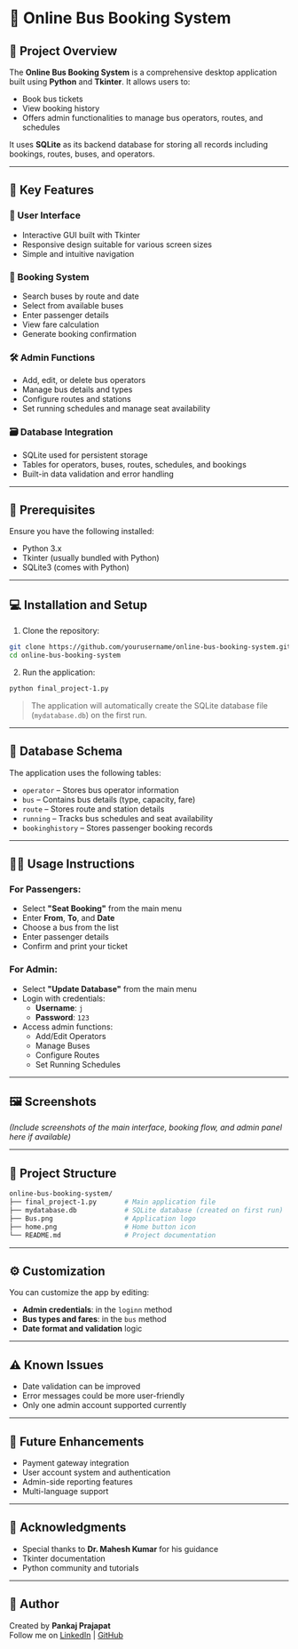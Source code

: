 # 🚌 Online Bus Booking System

## 🧾 Project Overview

The **Online Bus Booking System** is a comprehensive desktop application built using **Python** and **Tkinter**. It allows users to:
- Book bus tickets
- View booking history
- Offers admin functionalities to manage bus operators, routes, and schedules

It uses **SQLite** as its backend database for storing all records including bookings, routes, buses, and operators.

---

## 🚀 Key Features

### 👤 User Interface
- Interactive GUI built with Tkinter
- Responsive design suitable for various screen sizes
- Simple and intuitive navigation

### 🧳 Booking System
- Search buses by route and date
- Select from available buses
- Enter passenger details
- View fare calculation
- Generate booking confirmation

### 🛠️ Admin Functions
- Add, edit, or delete bus operators
- Manage bus details and types
- Configure routes and stations
- Set running schedules and manage seat availability

### 🗃️ Database Integration
- SQLite used for persistent storage
- Tables for operators, buses, routes, schedules, and bookings
- Built-in data validation and error handling

---

## 🧰 Prerequisites

Ensure you have the following installed:

- Python 3.x
- Tkinter (usually bundled with Python)
- SQLite3 (comes with Python)

---

## 💻 Installation and Setup

1. Clone the repository:
```bash
git clone https://github.com/yourusername/online-bus-booking-system.git
cd online-bus-booking-system
```

2. Run the application:
```bash
python final_project-1.py
```

> The application will automatically create the SQLite database file (`mydatabase.db`) on the first run.

---

## 🧱 Database Schema

The application uses the following tables:

- `operator` – Stores bus operator information  
- `bus` – Contains bus details (type, capacity, fare)  
- `route` – Stores route and station details  
- `running` – Tracks bus schedules and seat availability  
- `bookinghistory` – Stores passenger booking records  

---

## 🧑‍💼 Usage Instructions

### For Passengers:
- Select **"Seat Booking"** from the main menu  
- Enter **From**, **To**, and **Date**  
- Choose a bus from the list  
- Enter passenger details  
- Confirm and print your ticket  

### For Admin:
- Select **"Update Database"** from the main menu  
- Login with credentials:  
  - **Username**: `j`  
  - **Password**: `123`  
- Access admin functions:  
  - Add/Edit Operators  
  - Manage Buses  
  - Configure Routes  
  - Set Running Schedules  

---

## 🖼️ Screenshots

*(Include screenshots of the main interface, booking flow, and admin panel here if available)*

---

## 📁 Project Structure

```bash
online-bus-booking-system/
├── final_project-1.py       # Main application file
├── mydatabase.db            # SQLite database (created on first run)
├── Bus.png                  # Application logo
├── home.png                 # Home button icon
└── README.md                # Project documentation
```

---

## ⚙️ Customization

You can customize the app by editing:

- **Admin credentials**: in the `loginn` method  
- **Bus types and fares**: in the `bus` method  
- **Date format and validation** logic  

---

## ⚠️ Known Issues

- Date validation can be improved  
- Error messages could be more user-friendly  
- Only one admin account supported currently  

---

## 🌱 Future Enhancements

- Payment gateway integration  
- User account system and authentication  
- Admin-side reporting features  
- Multi-language support  

---

## 🙏 Acknowledgments

- Special thanks to **Dr. Mahesh Kumar** for his guidance  
- Tkinter documentation  
- Python community and tutorials

---

## 🙌 Author

Created by **Pankaj Prajapat**  
Follow me on [LinkedIn](www.linkedin.com/in/pankajprajapat367) | [GitHub]([https://github.com](https://github.com/Pankaj-Prajapat367))

